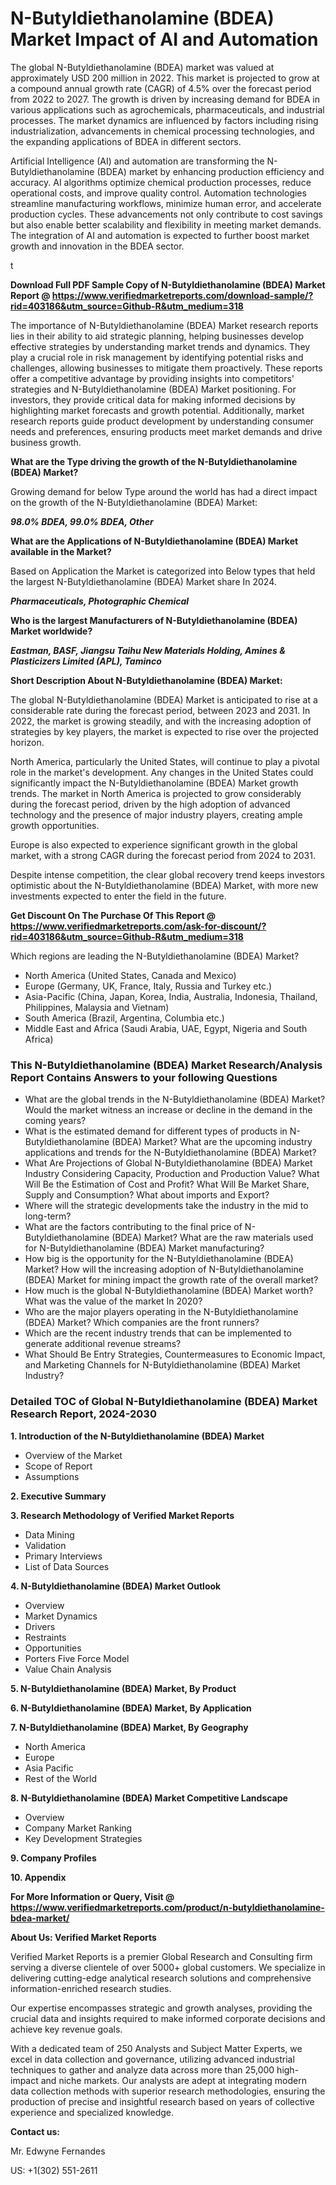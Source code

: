 <meta name="title" content="Global N-Butyldiethanolamine (BDEA) Market Impact of AI and Automation"><meta name="description" content="The global N-Butyldiethanolamine (BDEA) market was valued at approximately USD 200 million in 2022. This market is projected to grow at a compound annual growth rate ("><meta name="title" content="N-Butyldiethanolamine (BDEA) Market Size, Share, Scope, Trends, Growth, Opportunities, Analysis, Forecast"><h1>N-Butyldiethanolamine (BDEA) Market Impact of AI and Automation</h1><p>The global N-Butyldiethanolamine (BDEA) market was valued at approximately USD 200 million in 2022. This market is projected to grow at a compound annual growth rate (CAGR) of 4.5% over the forecast period from 2022 to 2027. The growth is driven by increasing demand for BDEA in various applications such as agrochemicals, pharmaceuticals, and industrial processes. The market dynamics are influenced by factors including rising industrialization, advancements in chemical processing technologies, and the expanding applications of BDEA in different sectors.</p><p>Artificial Intelligence (AI) and automation are transforming the N-Butyldiethanolamine (BDEA) market by enhancing production efficiency and accuracy. AI algorithms optimize chemical production processes, reduce operational costs, and improve quality control. Automation technologies streamline manufacturing workflows, minimize human error, and accelerate production cycles. These advancements not only contribute to cost savings but also enable better scalability and flexibility in meeting market demands. The integration of AI and automation is expected to further boost market growth and innovation in the BDEA sector.</p>t</p><p id="" class=""><strong>Download Full PDF Sample Copy of N-Butyldiethanolamine (BDEA) Market Report @ <a href="https://www.verifiedmarketreports.com/download-sample/?rid=403186&utm_source=Github-R&utm_medium=318" target="_blank">https://www.verifiedmarketreports.com/download-sample/?rid=403186&utm_source=Github-R&utm_medium=318</a></strong></p><p>The importance of&nbsp;N-Butyldiethanolamine (BDEA) Market research reports lies in their ability to aid strategic planning, helping businesses develop effective strategies by understanding market trends and dynamics. They play a crucial role in risk management by identifying potential risks and challenges, allowing businesses to mitigate them proactively. These reports offer a competitive advantage by providing insights into competitors' strategies and N-Butyldiethanolamine (BDEA) Market positioning. For investors, they provide critical data for making informed decisions by highlighting market forecasts and growth potential. Additionally, market research reports guide product development by understanding consumer needs and preferences, ensuring products meet market demands and drive business growth.</p><p><strong>What are the&nbsp;Type driving the growth of the N-Butyldiethanolamine (BDEA) Market?</strong></p><p id="" class="">Growing demand for below Type around the world has had a direct impact on the growth of the N-Butyldiethanolamine (BDEA) Market:</p><em><strong>98.0% BDEA, 99.0% BDEA, Other</strong></em></p><strong>What are the&nbsp;Applications&nbsp;of N-Butyldiethanolamine (BDEA) Market available in the Market?</strong></p><p id="" class="">Based on Application the Market is categorized into Below types that held the largest N-Butyldiethanolamine (BDEA) Market share In 2024.</p><em><strong>Pharmaceuticals, Photographic Chemical</strong></em></p><strong>Who is the largest Manufacturers of N-Butyldiethanolamine (BDEA) Market worldwide?</strong></p><p><em><strong>Eastman, BASF, Jiangsu Taihu New Materials Holding, Amines & Plasticizers Limited (APL), Taminco</strong></em></p><p id="" class=""><strong>Short Description About N-Butyldiethanolamine (BDEA) Market:</strong></p><p>The global N-Butyldiethanolamine (BDEA) Market is anticipated to rise at a considerable rate during the forecast period, between 2023 and 2031. In 2022, the market is growing steadily, and with the increasing adoption of strategies by key players, the market is expected to rise over the projected horizon.</p><p>North America, particularly the United States, will continue to play a pivotal role in the market's development. Any changes in the United States could significantly impact the N-Butyldiethanolamine (BDEA) Market growth trends. The market in North America is projected to grow considerably during the forecast period, driven by the high adoption of advanced technology and the presence of major industry players, creating ample growth opportunities.</p><p>Europe is also expected to experience significant growth in the global market, with a strong CAGR during the forecast period from 2024 to 2031.</p><p>Despite intense competition, the clear global recovery trend keeps investors optimistic about the N-Butyldiethanolamine (BDEA) Market, with more new investments expected to enter the field in the future.</p><p id="" class=""><strong>Get Discount On The Purchase Of This Report @ <a href="https://www.verifiedmarketreports.com/ask-for-discount/?rid=403186&utm_source=Github-R&utm_medium=318" target="_blank">https://www.verifiedmarketreports.com/ask-for-discount/?rid=403186&utm_source=Github-R&utm_medium=318</a></strong></p>Which regions are leading the N-Butyldiethanolamine (BDEA) Market?</p><ul><li>North America (United States, Canada and Mexico)</li><li>Europe (Germany, UK, France, Italy, Russia and Turkey etc.)</li><li>Asia-Pacific (China, Japan, Korea, India, Australia, Indonesia, Thailand, Philippines, Malaysia and Vietnam)</li><li>South America (Brazil, Argentina, Columbia etc.)</li><li>Middle East and Africa (Saudi Arabia, UAE, Egypt, Nigeria and South Africa)</li></ul><h3 id="" class="">This N-Butyldiethanolamine (BDEA) Market Research/Analysis Report Contains Answers to your following Questions</h3><ul><li>What are the global trends in the N-Butyldiethanolamine (BDEA) Market? Would the market witness an increase or decline in the demand in the coming years?</li><li>What is the estimated demand for different types of products in N-Butyldiethanolamine (BDEA) Market? What are the upcoming industry applications and trends for the N-Butyldiethanolamine (BDEA) Market?</li><li>What Are Projections of Global N-Butyldiethanolamine (BDEA) Market Industry Considering Capacity, Production and Production Value? What Will Be the Estimation of Cost and Profit? What Will Be Market Share, Supply and Consumption? What about imports and Export?</li><li>Where will the strategic developments take the industry in the mid to long-term?</li><li>What are the factors contributing to the final price of N-Butyldiethanolamine (BDEA) Market? What are the raw materials used for N-Butyldiethanolamine (BDEA) Market manufacturing?</li><li>How big is the opportunity for the N-Butyldiethanolamine (BDEA) Market? How will the increasing adoption of N-Butyldiethanolamine (BDEA) Market for mining impact the growth rate of the overall market?</li><li>How much is the global N-Butyldiethanolamine (BDEA) Market worth? What was the value of the market In 2020?</li><li>Who are the major players operating in the N-Butyldiethanolamine (BDEA) Market? Which companies are the front runners?</li><li>Which are the recent industry trends that can be implemented to generate additional revenue streams?</li><li>What Should Be Entry Strategies, Countermeasures to Economic Impact, and Marketing Channels for N-Butyldiethanolamine (BDEA) Market Industry?</li></ul><h3 id="" class="">Detailed TOC of Global N-Butyldiethanolamine (BDEA) Market Research Report, 2024-2030</h3><p id="" class=""><strong>1. Introduction of the N-Butyldiethanolamine (BDEA) Market</strong></p><ul><li>Overview of the Market</li><li>Scope of Report</li><li>Assumptions</li></ul><p id="" class=""><strong>2. Executive Summary</strong></p><p id="" class=""><strong>3. Research Methodology of Verified Market Reports</strong></p><ul><li>Data Mining</li><li>Validation</li><li>Primary Interviews</li><li>List of Data Sources</li></ul><p id="" class=""><strong>4. N-Butyldiethanolamine (BDEA) Market Outlook</strong></p><ul><li>Overview</li><li>Market Dynamics</li><li>Drivers</li><li>Restraints</li><li>Opportunities</li><li>Porters Five Force Model</li><li>Value Chain Analysis</li></ul><p id="" class=""><strong>5. N-Butyldiethanolamine (BDEA) Market, By Product</strong></p><p id="" class=""><strong>6. N-Butyldiethanolamine (BDEA) Market, By Application</strong></p><p id="" class=""><strong>7. N-Butyldiethanolamine (BDEA) Market, By Geography</strong></p><ul><li>North America</li><li>Europe</li><li>Asia Pacific</li><li>Rest of the World</li></ul><p id="" class=""><strong>8. N-Butyldiethanolamine (BDEA) Market Competitive Landscape</strong></p><ul><li>Overview</li><li>Company Market Ranking</li><li>Key Development Strategies</li></ul><p id="" class=""><strong>9. Company Profiles</strong></p><p id="" class=""><strong>10. Appendix</strong></p><p id="" class=""><strong>For More Information or Query, Visit @ <a href="https://www.verifiedmarketreports.com/product/n-butyldiethanolamine-bdea-market/" target="_blank">https://www.verifiedmarketreports.com/product/n-butyldiethanolamine-bdea-market/</a></strong></p><p id="" class=""><strong>About Us: Verified Market Reports</strong></p><p id="" class="">Verified Market Reports is a premier Global Research and Consulting firm serving a diverse clientele of over 5000+ global customers. We specialize in delivering cutting-edge analytical research solutions and comprehensive information-enriched research studies.</p><p id="" class="">Our expertise encompasses strategic and growth analyses, providing the crucial data and insights required to make informed corporate decisions and achieve key revenue goals.</p><p id="" class="">With a dedicated team of 250 Analysts and Subject Matter Experts, we excel in data collection and governance, utilizing advanced industrial techniques to gather and analyze data across more than 25,000 high-impact and niche markets. Our analysts are adept at integrating modern data collection methods with superior research methodologies, ensuring the production of precise and insightful research based on years of collective experience and specialized knowledge.</p><p id="" class=""><strong>Contact us:</strong></p><p id="" class="">Mr. Edwyne Fernandes</p><p id="" class="">US: +1(302) 551-2611</p>